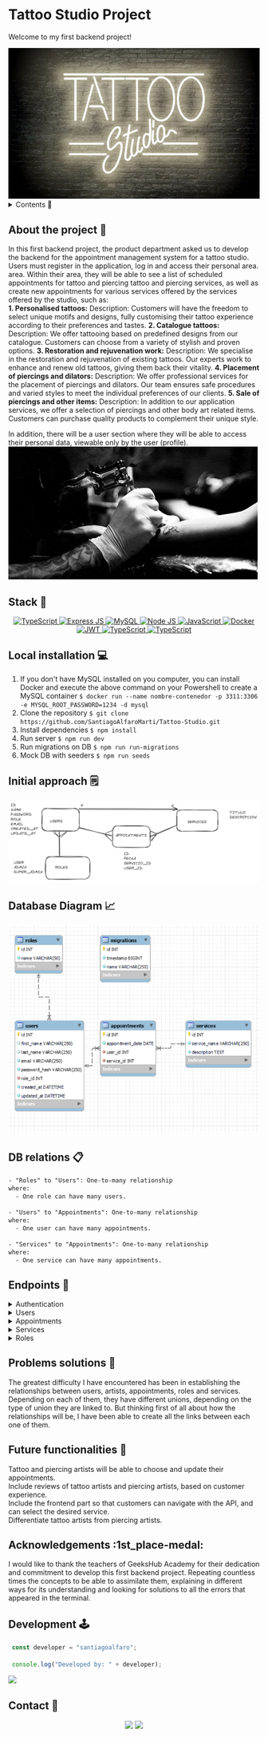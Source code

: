 # Tattoo Studio Project

Welcome to my first backend project!

<img src="./img/image tattoo studio.jpg">
<br>

<details>
  <summary> Contents 📝</summary>
  <ol>
    <li><a href="#about-the-project">About the project</a></li>
    <li><a href="#stack">Stack</a></li>
    <li><a href="#local-installation">Installation</a></li>
    <li><a href="#initial approach">Initial approach</a></li>
    <li><a href="#database Diagram">Database Diagram</a></li>
    <li><a href="#db-relations">DB relations</a></li>
    <li><a href="#endpoints">Endpoints</a></li>
    <li><a href="#problems-solutions">Problems solutions</a></li>
    <li><a href="#future-functionalities">Future functionalities</a></li>
    <li><a href="#acknowledgements">Acknowledgements</a></li>
    <li><a href="#development">Development</a></li>
    <li><a href="#contact">Contact</a></li>
  </ol>
</details>

## About the project :bricks:
In this first backend project, the product department asked us to develop the backend for the appointment management system for a tattoo studio.
<br>
Users must register in the application, log in and access their personal area.
area. Within their area, they will be able to see a list of scheduled appointments for tattoo and piercing tattoo and piercing services,
as well as create new appointments for various services offered by the services offered by the studio, such as:
<br>
<b>1. Personalised tattoos:</b>
Description: Customers will have the freedom to select unique motifs and designs, fully customising their tattoo experience according to their preferences and tastes.
<b>2. Catalogue tattoos:</b>
Description: We offer tattooing based on predefined designs from our catalogue. Customers can choose from a variety of stylish and proven options.
<b>3. Restoration and rejuvenation work:</b>
Description: We specialise in the restoration and rejuvenation of existing tattoos. Our experts work to enhance and renew old tattoos, giving them back their vitality.
<b>4. Placement of piercings and dilators:</b>
Description: We offer professional services for the placement of piercings and dilators. Our team ensures safe procedures and varied styles to meet the individual preferences of our clients.
<b>5. Sale of piercings and other items:</b>
Description: In addition to our application services, we offer a selection of piercings and other body art related items. Customers can purchase quality products to complement their unique style.

In addition, there will be a user section where they will be able to access their personal data, viewable only by the user (profile).
<img src="./img/gif tatuador.gif">

## Stack :rocket:
<div align="center">
<a href="">
    <img src="https://img.shields.io/badge/TypeScript-3178C6?style=for-the-badge&logo=typescript&logoColor=white" alt="TypeScript" />
</a>
<a href="https://www.expressjs.com/">
    <img src= "https://img.shields.io/badge/express.js-%23c04d59.svg?style=for-the-badge&logo=express&logoColor=white" alt="Express JS"/>
</a>
<a href="">
    <img src="https://img.shields.io/badge/MySQL-4479A1?style=for-the-badge&logo=mysql&logoColor=white" alt="MySQL" />
</a>
<a href="https://nodejs.org/es/">
    <img src= "https://img.shields.io/badge/node.js-026E00?style=for-the-badge&logo=node.js&logoColor=white" alt="Node JS"/>
</a>
<a href="https://developer.mozilla.org/es/docs/Web/JavaScript">
    <img src= "https://img.shields.io/badge/javascipt-EFD81D?style=for-the-badge&logo=javascript&logoColor=black" alt="JavaScript"/>
</a>
<a href="">
<img src="https://img.shields.io/badge/Docker-2496ED?style=for-the-badge&logo=docker&logoColor=white" alt="Docker" />
</a>
<a href="">
    <img src="https://img.shields.io/badge/JWT-000000?style=for-the-badge&logo=jsonwebtokens&logoColor=white" alt="JWT" />
</a>
<a href="">
    <img src="https://img.shields.io/badge/bcrypt-3178C6?style=for-the-badge&" alt="TypeScript" />
</a>
<a href="">
    <img src="https://img.shields.io/badge/thunder-cc6636?style=for-the-badge" alt="TypeScript" />
</a>
 </div>

 ## Local installation :computer:

1. If you don't have MySQL installed on you computer, you can install Docker and execute the above command on your Powershell to create a MySQL container
` $ docker run --name nombre-contenedor -p 3311:3306 -e MYSQL_ROOT_PASSWORD=1234 -d mysql `
2. Clone the repository
` $ git clone https://github.com/SantiagoAlfaroMarti/Tattoo-Studio.git `
3. Install dependencies
` $ npm install `
4. Run server
` $ npm run dev `
5. Run migrations on DB
` $ npm run run-migrations `
6. Mock DB with seeders
` $ npm run seeds `

## Initial approach :spiral_notepad:
<img src="./img/planteamiento_inicial.png">

## Database Diagram :chart_with_upwards_trend:
<img src="./img/diagrama.png">

## DB relations :clipboard:
    
    - "Roles" to "Users": One-to-many relationship
    where:
      - One role can have many users.

    - "Users" to "Appointments": One-to-many relationship
    where:
      - One user can have many appointments.

    - "Services" to "Appointments": One-to-many relationship
    where:
      - One service can have many appointments.


## Endpoints :jigsaw:

<details>
<summary>Authentication</summary>

- AUTH

  - REGISTER

          POST http://localhost:4000/api/auth/register

    body:

    ```js
        {
            "email": "mail@mail.com",
            "password": "123456789"
        }
    ```

  - LOGIN

          POST http://localhost:4000/api/auth/login

    body:

    ```js
        {
            "email": "mail@mail.com",
            "password": "123456789"
        }
    ```

      </details>
      <details>

<summary>Users</summary>

- USERS

      - GET ALL USERS (ONLY FOR ADMINS)

              GET http://localhost:4000/api/users

          auth:
          ```
          your token

          ```

       - SHOW USER PROFILE

              GET http://localhost:4000/api/users/profile

          auth:
          ```
          your token

          ```

      - CHANGE PROFILE INFO

              PUT http://localhost:4000/api/users/profile/change

          auth:
          ```
          your token

          ```
          body:
          ``` js
              {
                  change of information here
              }
          ```

      - PROFILE FILTERED BY EMAIL

              GET http://localhost:4000/api/users/:email

          auth:
          ```
          your token
          ```
          body:
          ``` js
               {
                  "email": "email users"
               }
          ```

      - DELETE USER BY ID

              GET http://localhost:4000/api/users/:id

          auth:
          ```
          your token
          ```
          body:
          ``` js
               {
                  "id": "delete user id"
               }
          ```

</details>

<details>

<summary>Appointments</summary>

- APPOINTMENTS

      - CREATE APPOINTMENT

              POST http://localhost:4000/api/appointments/create

          auth:
          ```
          your token
          ```
          body:
          ``` js
              {
                  "appointment_date": "2024/01/01",
                  "service_id": 2
              }
          ```

      - CHANGE APPOINTMENT

              PUT http://localhost:4000/api/appointments/change

          auth:
          ```
          your token
          ```
          body:
          ``` js
              {
                  "id": your appointment id,
                  "infotochange": value
              }
          ```

          - FIND APPOINTMENT BY ID

              GET http://localhost:4000/api/appointments/:id

          auth:
          ```
          your token
          ```
          body:
          ``` js
              {
                  "id": 1
              }
          ```

          - SHOW USER APPOINTMENTS

              GET http://localhost:4000/api/appointments/scheduled

          auth:
          ```
          your token
          ```

          - DELETE APPOINTMENT

              DELETE http://localhost:4000/api/appointments/delete

          auth:
          ```
          your token
          ```
          body:
          ``` js
              {
                  "id": 1
              }
          ```

  </details>

<details>

<summary> Services </summary>

- SERVICES 

    - CREATE SERVICE (admins)
        POST http://localhost:4000/api/services

          auth:
          ```
          your token
          ```
          body:
          ``` js
              {
                  "service_name": "Name",
                  "description": "description"
              }
          ```

      - SEE ALL SERVICES

              GET http://localhost:4000/api/services

          auth:
          ```
          your token
          ```


      - UPDATE SERVICE (admins)

              PUT http://localhost:4000/api/services/:id

          auth:
          ```
          your token
          ```
          body:
          ``` js
              {
                  "id": 2,
                  "description": "description"
              }
          ```
       - DELETE SERVICE BY ID

              GET http://localhost:4000/api/services/:id

          auth:
          ```
          your token
          ```
          body:
          ``` js
              {
                  "id": 1
              }
          ```

  </details>


<details>

<summary> Roles </summary>

- ROLES 

    - SEE ALL ROLES (admins)

              GET http://localhost:4000/api/roles

          auth:
          ```
          your token
          ```

    - CREATE ROLE (admins)
        POST http://localhost:4000/api/roles/create

          auth:
          ```
          your token
          ```
          body:
          ``` js
              {
                  "id": 1,
                  "name": "name"
              }
          ```

      - UPDATE ROLE (admins)

              PUT http://localhost:4000/api/roles/update/:id

          auth:
          ```
          your token
          ```
          body:
          ``` js
              {
                  "id": 2,
                  "infotoupdate": "update role"
              }
          ```
       - DELETE ROLE

              DELETE http://localhost:4000/api/roles/delete

          auth:
          ```
          your token
          ```
          body:
          ``` js
              {
                  "name": superAdmin
              }
          ```

  </details>

## Problems solutions :boxing_glove:
The greatest difficulty I have encountered has been in establishing the relationships between users, artists, appointments, roles and services. Depending on each of them, they have different unions, depending on the type of union they are linked to.
But thinking first of all about how the relationships will be, I have been able to create all the links between each one of them.

## Future functionalities :crystal_ball:
Tattoo and piercing artists will be able to choose and update their appointments.
<br>
Include reviews of tattoo artists and piercing artists, based on customer experience.
<br>
Include the frontend part so that customers can navigate with the API, and can select the desired service.
<br>
Differentiate tattoo artists from piercing artists.
<br>

## Acknowledgements :1st_place-medal:
I would like to thank the teachers of GeeksHub Academy for their dedication and commitment to develop this first backend project.
Repeating countless times the concepts to be able to assimilate them, explaining in different ways for its understanding and looking for solutions to all the errors that appeared in the terminal.

## Development :joystick:

``` js
 const developer = "santiagoalfaro";

 console.log("Developed by: " + developer);
```  
<img src="./img/desarrollador_humor.gif">

## Contact :calling:
<div align="center">
<a href = "mailto:santiagoalfamar@gmail.com"><img src="https://img.shields.io/badge/Gmail-C6362C?style=for-the-badge&logo=gmail&logoColor=white" target="_blank"></a>
<a href="https://https://github.com/SantiagoAlfaroMarti"><img src="https://img.shields.io/badge/github-24292F?style=for-the-badge&logo=github&logoColor=white" target="_blank"></a>
</div>